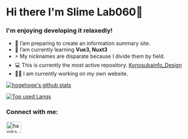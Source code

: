 
<!-- 自己紹介 -->

# Hi there I'm Slime Lab060👋

<h3>I'm enjoying developing it relaxedly!</h3>

- 🔭 I’am preparing to create an information summary site.  
- 🌱 I’am currently learning **Vue3, Nuxt3**    
- ⚡ My nicknames are disparate because I divide them by field.  
- 💻 This is currently the most active repository. [Konosubainfo_Design](https://github.com/slimelab060/Konosubainfo_Design)
- 👨‍💻 I am currently working on my own website.

<!-- リポジトリステータス -->
[![hogehoge's github stats](https://github-readme-stats.vercel.app/api?username=slimelab060&hide=contribs&count_private=true&show_icons=true&theme=vue)](https://github.com/slimelab060/)


<!-- ソースコード統計 -->
[![Top used Langs](https://github-readme-stats.vercel.app/api/top-langs/?username=slimelab060&layout=compact&theme=vue)](https://github.com/slimelab060/)

<h3 align="left">Connect with me:</h3>
<p align="left">
<a href="https://twitter.com/Blue_Sky_060sub" target="blank"><img align="center" src="https://raw.githubusercontent.com/rahuldkjain/github-profile-readme-generator/master/src/images/icons/Social/twitter.svg" alt="hanikamu" height="30" width="40" /></a>
</p>


